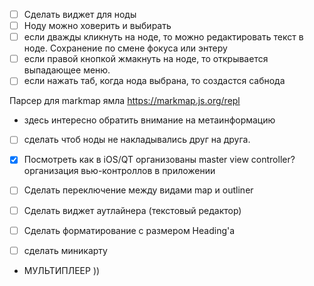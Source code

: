 - [ ] Сделать виджет для ноды
- [ ] Ноду можно ховерить и выбирать
- [ ] если дважды кликнуть на ноде, то можно редактировать текст в ноде. Сохранение по смене фокуса или энтеру
- [ ] если правой кнопкой жмакнуть на ноде, то открывается выпадающее меню.
- [ ] если нажать таб, когда нода выбрана, то создастся сабнода

Парсер для markmap ямла https://markmap.js.org/repl
* здесь интересно обратить внимание на метаинформацию

- [ ] сделать чтоб ноды не накладывались друг на друга.

- [x] Посмотреть как в iOS/QT организованы master view controller? организация вью-контроллов в приложении
- [ ] Сделать переключение между видами map и outliner
- [ ] Сделать виджет аутлайнера (текстовый редактор)
- [ ] Сделать форматирование с размером Heading'a


- [ ] сделать миникарту

* МУЛЬТИПЛЕЕР ))
